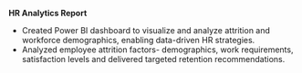 **HR Analytics Report**
- Created Power BI dashboard to visualize and analyze attrition and workforce demographics, enabling data-driven HR strategies.
- Analyzed employee attrition factors- demographics, work requirements, satisfaction levels and delivered targeted retention recommendations.
